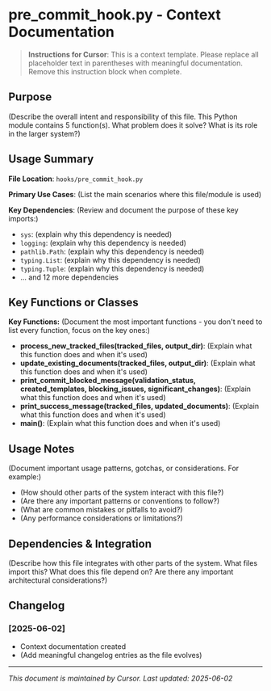 # pre_commit_hook.py - Context Documentation

> **Instructions for Cursor**: This is a context template. Please replace all placeholder text in parentheses with meaningful documentation. Remove this instruction block when complete.

## Purpose

(Describe the overall intent and responsibility of this file. This Python module contains 5 function(s). What problem does it solve? What is its role in the larger system?)

## Usage Summary

**File Location**: `hooks/pre_commit_hook.py`

**Primary Use Cases**:
(List the main scenarios where this file/module is used)

**Key Dependencies**:
(Review and document the purpose of these key imports:)
- `sys`: (explain why this dependency is needed)
- `logging`: (explain why this dependency is needed)
- `pathlib.Path`: (explain why this dependency is needed)
- `typing.List`: (explain why this dependency is needed)
- `typing.Tuple`: (explain why this dependency is needed)
- ... and 12 more dependencies

## Key Functions or Classes

**Key Functions:**
(Document the most important functions - you don't need to list every function, focus on the key ones:)
- **process_new_tracked_files(tracked_files, output_dir)**: (Explain what this function does and when it's used)
- **update_existing_documents(tracked_files, output_dir)**: (Explain what this function does and when it's used)
- **print_commit_blocked_message(validation_status, created_templates, blocking_issues, significant_changes)**: (Explain what this function does and when it's used)
- **print_success_message(tracked_files, updated_documents)**: (Explain what this function does and when it's used)
- **main()**: (Explain what this function does and when it's used)


## Usage Notes

(Document important usage patterns, gotchas, or considerations. For example:)
- (How should other parts of the system interact with this file?)
- (Are there any important patterns or conventions to follow?)
- (What are common mistakes or pitfalls to avoid?)
- (Any performance considerations or limitations?)

## Dependencies & Integration

(Describe how this file integrates with other parts of the system. What files import this? What does this file depend on? Are there any important architectural considerations?)

## Changelog

### [2025-06-02]
- Context documentation created
- (Add meaningful changelog entries as the file evolves)

---
*This document is maintained by Cursor. Last updated: 2025-06-02*
